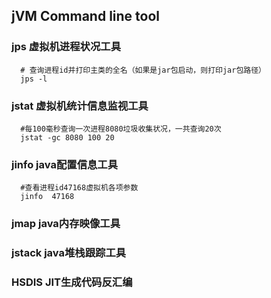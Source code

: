## jVM  Command line tool

### jps 虚拟机进程状况工具
```shell
  # 查询进程id并打印主类的全名（如果是jar包启动，则打印jar包路径）
  jps -l
```
### jstat 虚拟机统计信息监视工具
```shell
  #每100毫秒查询一次进程8080垃圾收集状况，一共查询20次
  jstat -gc 8080 100 20
```
### jinfo java配置信息工具
```shell
  #查看进程id47168虚拟机各项参数
  jinfo  47168
```
### jmap java内存映像工具
### jstack java堆栈跟踪工具
### HSDIS JIT生成代码反汇编

